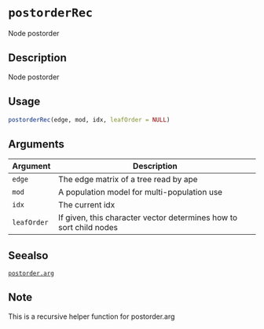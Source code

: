 # `postorderRec`

Node postorder


## Description

Node postorder


## Usage

```r
postorderRec(edge, mod, idx, leafOrder = NULL)
```


## Arguments

Argument      |Description
------------- |----------------
`edge`     |     The edge matrix of a tree read by ape
`mod`     |     A population model for multi-population use
`idx`     |     The current idx
`leafOrder`     |     If given, this character vector determines how to sort child nodes


## Seealso

[`postorder.arg`](#postorder.arg)


## Note

This is a recursive helper function for postorder.arg
